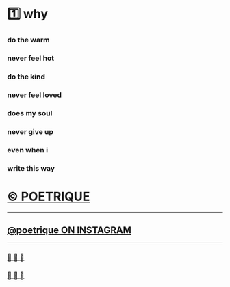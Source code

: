 ﻿# :one: why      

### do the warm    
### never feel hot    
### do the kind    
### never feel loved    

### does my soul    
### never give up    
### even when i    
### write this way     

# [&copy; POETRIQUE](http://instagram.com/poetrique) 

- - - 

## [@poetrique ON INSTAGRAM](http://instagram.com/poetrique)

- - -

###	[:yellow_heart: :arrow_up_small: :yellow_heart:](http://usheninte.github.io/all-dark-hurt-darling/README.md)

###	[:yellow_heart: :arrow_down_small: :yellow_heart:](http://usheninte.github.io/all-dark-hurt-darling/02~two.md)

